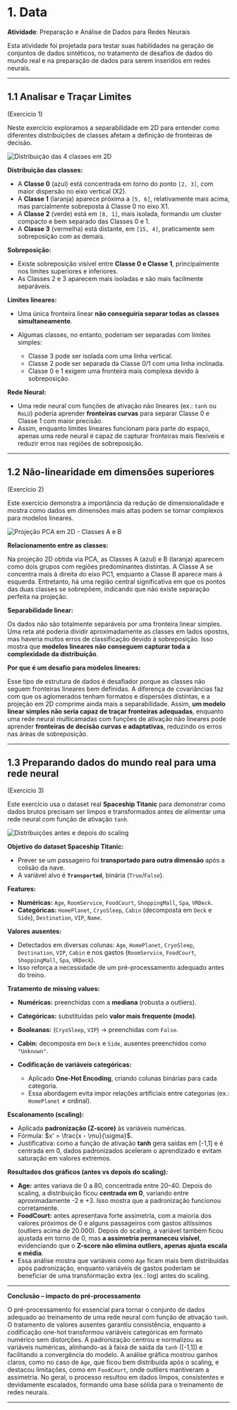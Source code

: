 # 1. Data

**Atividade**: Preparação e Análise de Dados para Redes Neurais

Esta atividade foi projetada para testar suas habilidades na geração de conjuntos de dados sintéticos, no tratamento de desafios de dados do mundo real e na preparação de dados para serem inseridos em redes neurais.

---

## 1.1 Analisar e Traçar Limites 
(Exercício 1)

Neste exercício exploramos a separabilidade em 2D para entender como diferentes distribuições de classes afetam a definição de fronteiras de decisão.

![Distribuição das 4 classes em 2D](ex1.png)

**Distribuição das classes:**

* A **Classe 0** (azul) está concentrada em torno do ponto `[2, 3]`, com maior dispersão no eixo vertical (X2).
* A **Classe 1** (laranja) aparece próxima a `[5, 6]`, relativamente mais acima, mas parcialmente sobreposta à Classe 0 no eixo X1.
* A **Classe 2** (verde) está em `[8, 1]`, mais isolada, formando um cluster compacto e bem separado das Classes 0 e 1.
* A **Classe 3** (vermelha) está distante, em `[15, 4]`, praticamente sem sobreposição com as demais.

**Sobreposição:**

* Existe sobreposição visível entre **Classe 0 e Classe 1**, principalmente nos limites superiores e inferiores.
* As Classes 2 e 3 aparecem mais isoladas e são mais facilmente separáveis.

**Limites lineares:**

* Uma única fronteira linear **não conseguiria separar todas as classes simultaneamente**.
* Algumas classes, no entanto, poderiam ser separadas com limites simples:

  * Classe 3 pode ser isolada com uma linha vertical.
  * Classe 2 pode ser separada da Classe 0/1 com uma linha inclinada.
  * Classe 0 e 1 exigem uma fronteira mais complexa devido à sobreposição.

**Rede Neural:**

* Uma rede neural com funções de ativação não lineares (ex.: `tanh` ou `ReLU`) poderia aprender **fronteiras curvas** para separar Classe 0 e Classe 1 com maior precisão.
* Assim, enquanto limites lineares funcionam para parte do espaço, apenas uma rede neural é capaz de capturar fronteiras mais flexíveis e reduzir erros nas regiões de sobreposição.

---

## 1.2 Não-linearidade em dimensões superiores 
(Exercício 2)

Este exercício demonstra a importância da redução de dimensionalidade e mostra como dados em dimensões mais altas podem se tornar complexos para modelos lineares.

![Projeção PCA em 2D - Classes A e B](ex2.png)

**Relacionamento entre as classes:**

Na projeção 2D obtida via PCA, as Classes A (azul) e B (laranja) aparecem como dois grupos com regiões predominantes distintas. A Classe A se concentra mais à direita do eixo PC1, enquanto a Classe B aparece mais à esquerda. Entretanto, há uma região central significativa em que os pontos das duas classes se sobrepõem, indicando que não existe separação perfeita na projeção.

**Separabilidade linear:**

Os dados não são totalmente separáveis por uma fronteira linear simples. Uma reta até poderia dividir aproximadamente as classes em lados opostos, mas haveria muitos erros de classificação devido à sobreposição. Isso mostra que **modelos lineares não conseguem capturar toda a complexidade da distribuição**.

**Por que é um desafio para modelos lineares:**

Esse tipo de estrutura de dados é desafiador porque as classes não seguem fronteiras lineares bem definidas. A diferença de covariâncias faz com que os aglomerados tenham formatos e dispersões distintas, e a projeção em 2D comprime ainda mais a separabilidade. Assim, **um modelo linear simples não seria capaz de traçar fronteiras adequadas**, enquanto uma rede neural multicamadas com funções de ativação não lineares pode aprender **fronteiras de decisão curvas e adaptativas**, reduzindo os erros nas áreas de sobreposição.

---

## 1.3 Preparando dados do mundo real para uma rede neural 
(Exercício 3)

Este exercício usa o dataset real **Spaceship Titanic** para demonstrar como dados brutos precisam ser limpos e transformados antes de alimentar uma rede neural com função de ativação `tanh`.

![Distribuições antes e depois do scaling](ex3.png)

**Objetivo do dataset Spaceship Titanic:**

  * Prever se um passageiro foi **transportado para outra dimensão** após a colisão da nave.
  * A variável alvo é **`Transported`**, binária (`True`/`False`).

**Features:**

  * **Numéricas:** `Age`, `RoomService`, `FoodCourt`, `ShoppingMall`, `Spa`, `VRDeck`.
  * **Categóricas:** `HomePlanet`, `CryoSleep`, `Cabin` (decomposta em `Deck` e `Side`), `Destination`, `VIP`, `Name`.

**Valores ausentes:**

  * Detectados em diversas colunas: `Age`, `HomePlanet`, `CryoSleep`, `Destination`, `VIP`, `Cabin` e nos gastos (`RoomService`, `FoodCourt`, `ShoppingMall`, `Spa`, `VRDeck`).
  * Isso reforça a necessidade de um pré-processamento adequado antes do treino.

**Tratamento de missing values:**

  * **Numéricas:** preenchidas com a **mediana** (robusta a outliers).
  * **Categóricas:** substituídas pelo **valor mais frequente (mode)**.
  * **Booleanas:** (`CryoSleep`, `VIP`) → preenchidas com `False`.
  * **Cabin:** decomposta em `Deck` e `Side`, ausentes preenchidos como `"Unknown"`.

* **Codificação de variáveis categóricas:**

  * Aplicado **One-Hot Encoding**, criando colunas binárias para cada categoria.
  * Essa abordagem evita impor relações artificiais entre categorias (ex.: `HomePlanet` ≠ ordinal).

**Escalonamento (scaling):**

  * Aplicada **padronização (Z-score)** às variáveis numéricas.
  * Fórmula: $x' = \frac{x - \mu}{\sigma}$.
  * Justificativa: como a função de ativação **tanh** gera saídas em \[-1,1] e é centrada em 0, dados padronizados aceleram o aprendizado e evitam saturação em valores extremos.

**Resultados dos gráficos (antes vs depois do scaling):**

  * **Age:** antes variava de 0 a 80, concentrada entre 20–40. Depois do scaling, a distribuição ficou **centrada em 0**, variando entre aproximadamente -2 e +3. Isso mostra que a padronização funcionou corretamente.
  * **FoodCourt:** antes apresentava forte assimetria, com a maioria dos valores próximos de 0 e alguns passageiros com gastos altíssimos (outliers acima de 20.000). Depois do scaling, a variável também ficou ajustada em torno de 0, mas **a assimetria permaneceu visível**, evidenciando que o **Z-score não elimina outliers, apenas ajusta escala e média**.
  * Essa análise mostra que variáveis como `Age` ficam mais bem distribuídas após padronização, enquanto variáveis de gastos poderiam se beneficiar de uma transformação extra (ex.: log) antes do scaling.

---

**Conclusão – impacto do pré-processamento**

  O pré-processamento foi essencial para tornar o conjunto de dados adequado ao treinamento de uma rede neural com função de ativação `tanh`. O tratamento de valores ausentes garantiu consistência, enquanto a codificação one-hot transformou variáveis categóricas em formato numérico sem distorções. A padronização centrou e normalizou as variáveis numéricas, alinhando-as à faixa de saída da `tanh` (\[-1,1]) e facilitando a convergência do modelo. A análise gráfica mostrou ganhos claros, como no caso de `Age`, que ficou bem distribuída após o scaling, e destacou limitações, como em `FoodCourt`, onde outliers mantiveram a assimetria. No geral, o processo resultou em dados limpos, consistentes e devidamente escalados, formando uma base sólida para o treinamento de redes neurais.

---

